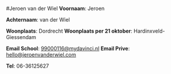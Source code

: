 #Jeroen van der Wiel
**Voornaam**: Jeroen

**Achternaam**: van der Wiel

**Woonplaats**: Dordrecht
**Woonplaats per 21 oktober**: Hardinxveld-Giessendam

**Email School**: [99000116@mydavinci.nl](99000116@mydavinci.nl)
**Email Prive**:  [hello@jeroenvanderwiel.com](hello@jeroenvanderwiel.com)

**Tel**: 06-36125627
